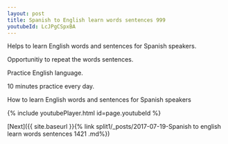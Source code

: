 ```yaml
---
layout: post
title: Spanish to English learn words sentences 999 
youtubeId: LcJPgCSpxBA
---
```

 
 
Helps to learn English words and sentences for Spanish speakers.

Opportunitiy to repeat the words sentences. 

Practice English language. 
 
10 minutes practice every day. 
 
How to learn English words and sentences for Spanish speakers 
 
{% include youtubePlayer.html id=page.youtubeId %}
 
 
[Next]({{ site.baseurl }}{% link  split1/_posts/2017-07-19-Spanish to english learn words sentences 1421 .md%})
 
